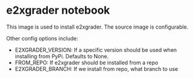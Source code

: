 # e2xgrader notebook

This image is used to install e2xgrader. The source image is configurable.

Other config options include:
- E2XGRADER_VERSION: If a specific version should be used when installing from PyPi. Defaults to None.
- FROM_REPO: If e2xgrader should be installed from a repo
- E2XGRADER_BRANCH: If we install from repo, what branch to use
